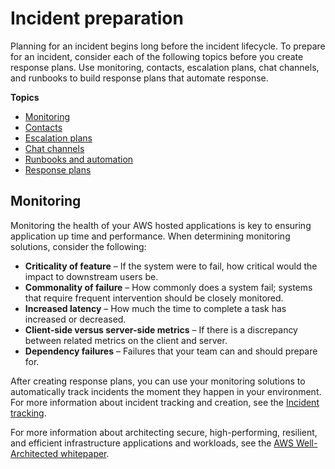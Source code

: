 # Incident preparation<a name="incident-response"></a>

Planning for an incident begins long before the incident lifecycle\. To prepare for an incident, consider each of the following topics before you create response plans\. Use monitoring, contacts, escalation plans, chat channels, and runbooks to build response plans that automate response\. 

**Topics**
+ [Monitoring](#incident-response-monitoring)
+ [Contacts](contacts.md)
+ [Escalation plans](escalation.md)
+ [Chat channels](chat.md)
+ [Runbooks and automation](runbooks.md)
+ [Response plans](response-plans.md)

## Monitoring<a name="incident-response-monitoring"></a>

Monitoring the health of your AWS hosted applications is key to ensuring application up time and performance\. When determining monitoring solutions, consider the following: 
+ **Criticality of feature** – If the system were to fail, how critical would the impact to downstream users be\.
+ **Commonality of failure** – How commonly does a system fail; systems that require frequent intervention should be closely monitored\.
+ **Increased latency** – How much the time to complete a task has increased or decreased\.
+ **Client\-side versus server\-side metrics** – If there is a discrepancy between related metrics on the client and server\.
+ **Dependency failures** – Failures that your team can and should prepare for\.

After creating response plans, you can use your monitoring solutions to automatically track incidents the moment they happen in your environment\. For more information about incident tracking and creation, see the [Incident tracking](tracking.md)\.

For more information about architecting secure, high\-performing, resilient, and efficient infrastructure applications and workloads, see the [AWS Well\-Architected whitepaper](aws.amazon.com/architecture/well-architected/)\.